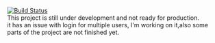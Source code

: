 [![Build Status](https://travis-ci.org/ahmedelgabri/pedri.svg?branch=master)](https://travis-ci.org/ahmedelgabri/pedri)
<br />
This project is still under development and not ready for production.
<br />
it has an issue with login for multiple users, I'm working on it,also some parts of the project are not finished yet.